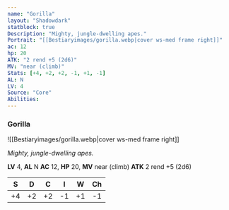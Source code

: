 ```yaml
---
name: "Gorilla"
layout: "Shadowdark"
statblock: true
Description: "Mighty, jungle-dwelling apes."
Portrait: "[[Bestiaryimages/gorilla.webp|cover ws-med frame right]]"
ac: 12
hp: 20
ATK: "2 rend +5 (2d6)"
MV: "near (climb)"
Stats: [+4, +2, +2, -1, +1, -1]
AL: N
LV: 4
Source: "Core"
Abilities:
---
```


### Gorilla

![[Bestiaryimages/gorilla.webp|cover ws-med frame right]]

_Mighty, jungle-dwelling apes._

**LV** 4, **AL** N
**AC** 12, **HP** 20, **MV** near (climb)
**ATK** 2 rend +5 (2d6)

|  S  |  D  |  C  |  I  |  W  |  Ch  |
|:---:|:---:|:---:|:---:|:---:|:----:|
| +4 | +2 | +2 | -1 | +1 | -1 |

